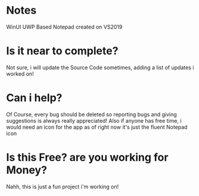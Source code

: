 # Notes
WinUI UWP Based Notepad created on VS2019
# Is it near to complete?
Not sure, i will update the Source Code sometimes, adding a list of updates i worked on!
# Can i help?
Of Course, every bug should be deleted so reporting bugs and giving suggestions is always really appreciated!
Also if anyone has free time, i would need an icon for the app as of right now it's just the fluent Notepad icon
# Is this Free? are you working for Money?
Nahh, this is just a fun project i'm working on!

